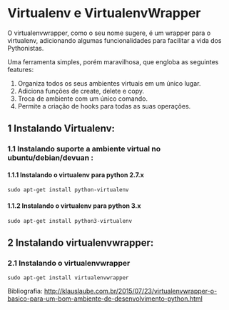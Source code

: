 # Virtualenv e VirtualenvWrapper

O virtualenvwrapper, como o seu nome sugere, é um wrapper para o virtualenv, adicionando algumas funcionalidades para facilitar a vida dos Pythonistas.

Uma ferramenta simples, porém maravilhosa, que engloba as seguintes features:

1. Organiza todos os seus ambientes virtuais em um único lugar.
2. Adiciona funções de create, delete e copy.
3. Troca de ambiente com um único comando.
4. Permite a criação de hooks para todas as suas operações.

## 1 Instalando Virtualenv:
### 1.1 Instalando suporte a ambiente virtual no ubuntu/debian/devuan :
#### 1.1.1 Instalando o virtualenv para python 2.7.x
```{bash virtualenv2, echo=FALSE}
sudo apt-get install python-virtualenv
```
#### 1.1.2 Instalando o virtualenv para python 3.x
```{bash virtualenv3, echo=FALSE}
sudo apt-get install python3-virtualenv
```
## 2 Instalando virtualenvwrapper:
### 2.1 Instalando o virtualenvwrapper
```{bash virtualenvwrapper, echo=FALSE}
sudo apt-get install virtualenvwrapper
```


Bibliografia:
http://klauslaube.com.br/2015/07/23/virtualenvwrapper-o-basico-para-um-bom-ambiente-de-desenvolvimento-python.html
